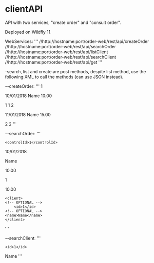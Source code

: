 # clientAPI
API with two services, "create order" and "consult order".

Deployed on Wildfly 11.

WebServices:
'''
//http://hostname:port/order-web/rest/api/createOrder
//http://hostname:port/order-web/rest/api/searchOrder
//http://hostname:port/order-web/rest/api/listClient
//http://hostname:port/order-web/rest/api/searchClient
//http://hostname:port/order-web/rest/api/get
'''

-search, list and create are post methods, despite list method, use the following XML to call the methods (can use JSON instead).

--createOrder:
'''
<orderList>
<order>
	<controlId>1</controlId>
  <!-- OPTIONAL -->
  <date>10/01/2018</date>
  <productName>Name</productName>
  <productValue>10.00</productValue>
  <!-- OPTIONAL -->
  <productQuantity>1</productQuantity>
	<client>
		<id>1</id>
	</client>
</order>
<order>
	<controlId>2</controlId>
  <!-- OPTIONAL -->
  <date>11/01/2018</date>
  <productName>Name</productName>
  <productValue>15.00</productValue>
  <!-- OPTIONAL -->
  <productQuantity>2</productQuantity>
	<client>
		<id>2</id>
	</client>
</order>
</orderList>
'''

--searchOrder:
'''
<order>
  <!-- OPTIONAL -->
	<controlId>1</controlId>
  <!-- OPTIONAL -->
  <date>10/01/2018</date>
  <!-- OPTIONAL -->
  <productName>Name</productName>
  <!-- OPTIONAL -->
  <productValue>10.00</productValue>
  <!-- OPTIONAL -->
  <productQuantity>1</productQuantity>
  <!-- OPTIONAL -->
  <totalValue>10.00</totalValue>
  <!-- OPTIONAL -->
	<client>
    <!-- OPTIONAL -->
		<id>1</id>
    <!-- OPTIONAL -->
    <name>Name</name>
	</client>
</order>
'''

--searchClient:
'''
<client>
  <!-- OPTIONAL -->
	<id>1</id>
  <!-- OPTIONAL -->
  <name>Name</name>
</client>
'''
